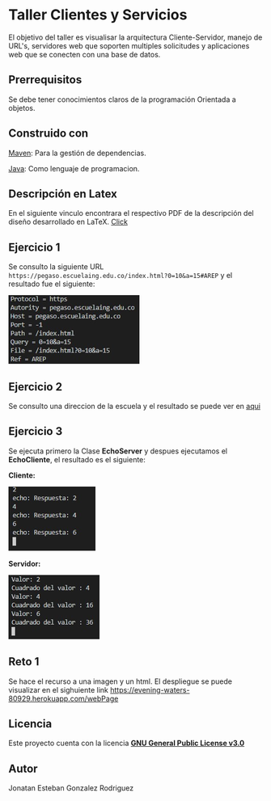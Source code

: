 # Taller Clientes y Servicios #
El objetivo del taller es visualisar la arquitectura Cliente-Servidor, manejo de URL's, servidores web que soporten multiples solicitudes y aplicaciones web que se conecten con una base de datos.

## Prerrequisitos ##
Se debe tener conocimientos claros de la programación Orientada a objetos. 

## Construido con ##
[Maven](https://maven.apache.org/): Para la gestión de dependencias.

[Java](https://www.java.com/es/): Como lenguaje de programacion.

## Descripción en Latex ##
En el siguiente vinculo encontrara el respectivo PDF de la descripción del diseño desarrollado en LaTeX.
[Click](https://github.com/JonatanGonzalez09/Clientes-Servicios-AREP/blob/master/resources/Taller%203.pdf)

## Ejercicio 1 ##
Se consulto la siguiente URL ```https://pegaso.escuelaing.edu.co/index.html?0=10&a=15#AREP``` y el resultado fue el siguiente:

![](https://github.com/JonatanGonzalez09/Clientes-Servicios-AREP/blob/master/resources/ejercicio1.jpg)

## Ejercicio 2 ##
Se consulto una direccion de la escuela y el resultado se puede ver en [aqui](https://github.com/JonatanGonzalez09/Clientes-Servicios-AREP/blob/master/resources/resultado.html)

## Ejercicio 3 ##
Se ejecuta primero la Clase **EchoServer** y despues ejecutamos el **EchoCliente**, el resultado es el siguiente:

**Cliente:**

![](https://github.com/JonatanGonzalez09/Clientes-Servicios-AREP/blob/master/resources/Cliente.jpg)

**Servidor:**

![](https://github.com/JonatanGonzalez09/Clientes-Servicios-AREP/blob/master/resources/Servidor.jpg)

## Reto 1 ##
Se hace el recurso a una imagen y un html.
El despliegue se puede visualizar en el sighuiente link https://evening-waters-80929.herokuapp.com/webPage

## Licencia ##
Este proyecto cuenta con la licencia [**GNU General Public License v3.0**](https://github.com/JonatanGonzalez09/Clientes-Servicios-AREP/blob/master/LICENSE)

## Autor ##
Jonatan Esteban Gonzalez Rodriguez 
